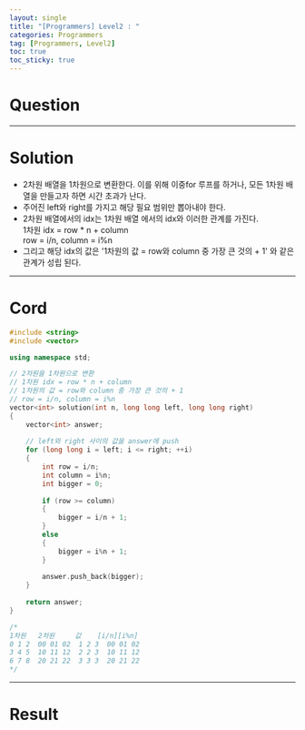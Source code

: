 ```yaml
---
layout: single
title: "[Programmers] Level2 : "
categories: Programmers
tag: [Programmers, Level2]
toc: true
toc_sticky: true
---
```


# Question


***

# Solution
- 2차원 배열을 1차원으로 변환한다. 이를 위해 이중for 루프를 하거나, 모든 1차원 배열을 만들고자 하면 시간 초과가 난다.
- 주어진 left와 right를 가지고 해당 필요 범위만 뽑아내야 한다.
- 2차원 배열에서의 idx는 1차원 배열 에서의 idx와 이러한 관계를 가진다.  
1차원 idx = row * n + column  
row = i/n, column = i%n
- 그리고 해당 idx의 값은 '1차원의 값 = row와 column 중 가장 큰 것의 + 1' 와 같은 관계가 성립 된다.

***

# Cord
```c++
#include <string>
#include <vector>

using namespace std;

// 2차원을 1차원으로 변환
// 1차원 idx = row * n + column
// 1차원의 값 = row와 column 중 가장 큰 것의 + 1
// row = i/n, column = i%n
vector<int> solution(int n, long long left, long long right) 
{
    vector<int> answer;
    
    // left와 right 사이의 값을 answer에 push
    for (long long i = left; i <= right; ++i)
    {
        int row = i/n;
        int column = i%n;
        int bigger = 0;
        
        if (row >= column)
        {
            bigger = i/n + 1;
        }
        else
        {
            bigger = i%n + 1;
        }
        
        answer.push_back(bigger);
    }
    
    return answer;
}

/*
1차원   2차원     값    [i/n][i%n]
0 1 2  00 01 02  1 2 3  00 01 02
3 4 5  10 11 12  2 2 3  10 11 12
6 7 8  20 21 22  3 3 3  20 21 22
*/
```

***

# Result